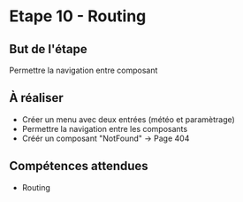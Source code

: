 # Etape 10 - Routing

## But de l'étape

Permettre la navigation entre composant

## À réaliser

* Créer un menu avec deux entrées (météo et paramètrage)
* Permettre la navigation entre les composants
* Créér un composant "NotFound" -> Page 404

## Compétences attendues

* Routing
